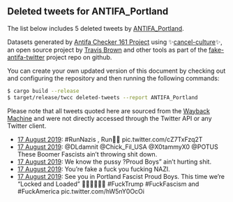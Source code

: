 ## Deleted tweets for ANTIFA_Portland

The list below includes 5 deleted tweets by
[ANTIFA_Portland](https://twitter.com/ANTIFA_Portland).



Datasets generated by [Antifa Checker 161 Project](https://twitter.com/antifacheck161) using ✨[cancel-culture](https://github.com/travisbrown/cancel-culture)✨, an open source project by 
[Travis Brown](https://twitter.com/travisbrown) and other tools as part of the 
[fake-antifa-twitter](https://github.com/antifacheck161/fake-antifa-twitter) project repo on github.

You can create your own updated version of this document by checking out and configuring the
repository and then running the following commands:

```bash
$ cargo build --release
$ target/release/twcc deleted-tweets --report ANTIFA_Portland
```

Please note that all tweets quoted here are sourced from the
[Wayback Machine](https://web.archive.org) and were not directly accessed through the Twitter API or
any Twitter client.

* [17 August 2019](https://web.archive.org/web/20190817213626/https://twitter.com/ANTIFA_Portland/status/1162833175610945536): #RunNazis , Run👊🏽 pic.twitter.com/cZ7TxFzq2T <!--1162833175610945536-->
* [17 August 2019](https://web.archive.org/web/20190817181440/https://twitter.com/ANTIFA_Portland/status/1162789859137740800): @DLdamnit @Chick_Fil_USA @X0tammyX0 @POTUS These Boomer Fascists ain’t throwing shit down. <!--1162789859137740800-->
* [17 August 2019](https://web.archive.org/web/20190818000157/https://twitter.com/ANTIFA_Portland/status/1162774294562082816): We know the pussy ?Proud Boys” ain’t hurting shit. <!--1162775513993076736-->
* [17 August 2019](https://web.archive.org/web/20190818000157/https://twitter.com/ANTIFA_Portland/status/1162774294562082816): You’re fake a fuck you fucking NAZI. <!--1162775382493294592-->
* [17 August 2019](https://web.archive.org/web/20190818000157/https://twitter.com/ANTIFA_Portland/status/1162774294562082816): See you in Portland Fascist Proud Boys. This time we’re “Locked and Loaded” 👊🏽👊🏽👊🏽   #FuckTrump   #FuckFascism  and  #FuckAmerica  pic.twitter.com/hW5nY0OcOi <!--1162774294562082816-->
